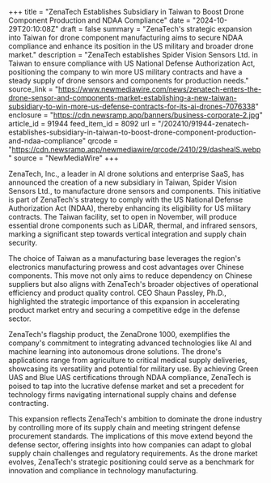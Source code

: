 +++
title = "ZenaTech Establishes Subsidiary in Taiwan to Boost Drone Component Production and NDAA Compliance"
date = "2024-10-29T20:10:08Z"
draft = false
summary = "ZenaTech's strategic expansion into Taiwan for drone component manufacturing aims to secure NDAA compliance and enhance its position in the US military and broader drone market."
description = "ZenaTech establishes Spider Vision Sensors Ltd. in Taiwan to ensure compliance with US National Defense Authorization Act, positioning the company to win more US military contracts and have a steady supply of drone sensors and components for production needs."
source_link = "https://www.newmediawire.com/news/zenatech-enters-the-drone-sensor-and-components-market-establishing-a-new-taiwan-subsidiary-to-win-more-us-defense-contracts-for-its-ai-drones-7076338"
enclosure = "https://cdn.newsramp.app/banners/business-corporate-2.jpg"
article_id = 91944
feed_item_id = 8092
url = "/202410/91944-zenatech-establishes-subsidiary-in-taiwan-to-boost-drone-component-production-and-ndaa-compliance"
qrcode = "https://cdn.newsramp.app/newmediawire/qrcode/2410/29/dashealS.webp"
source = "NewMediaWire"
+++

<p>ZenaTech, Inc., a leader in AI drone solutions and enterprise SaaS, has announced the creation of a new subsidiary in Taiwan, Spider Vision Sensors Ltd., to manufacture drone sensors and components. This initiative is part of ZenaTech's strategy to comply with the US National Defense Authorization Act (NDAA), thereby enhancing its eligibility for US military contracts. The Taiwan facility, set to open in November, will produce essential drone components such as LiDAR, thermal, and infrared sensors, marking a significant step towards vertical integration and supply chain security.</p><p>The choice of Taiwan as a manufacturing base leverages the region's electronics manufacturing prowess and cost advantages over Chinese components. This move not only aims to reduce dependency on Chinese suppliers but also aligns with ZenaTech's broader objectives of operational efficiency and product quality control. CEO Shaun Passley, Ph.D., highlighted the strategic importance of this expansion in accelerating product market entry and securing a competitive edge in the defense sector.</p><p>ZenaTech's flagship product, the ZenaDrone 1000, exemplifies the company's commitment to integrating advanced technologies like AI and machine learning into autonomous drone solutions. The drone's applications range from agriculture to critical medical supply deliveries, showcasing its versatility and potential for military use. By achieving Green UAS and Blue UAS certifications through NDAA compliance, ZenaTech is poised to tap into the lucrative defense market and set a precedent for technology firms navigating international supply chains and defense contracting.</p><p>This expansion reflects ZenaTech's ambition to dominate the drone industry by controlling more of its supply chain and meeting stringent defense procurement standards. The implications of this move extend beyond the defense sector, offering insights into how companies can adapt to global supply chain challenges and regulatory requirements. As the drone market evolves, ZenaTech's strategic positioning could serve as a benchmark for innovation and compliance in technology manufacturing.</p>